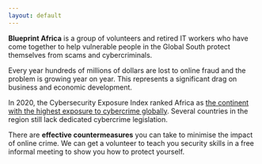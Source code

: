 ```yaml
---
layout: default
---
```


**Blueprint Africa** is a group of volunteers and retired IT workers who have come together to help vulnerable people in the Global South protect themselves from scams and cybercriminals.

Every year hundreds of millions of dollars are lost to online fraud and the problem is growing year on year. This represents a significant drag on business and economic development. 

In 2020, the Cybersecurity Exposure Index ranked Africa as [the continent with the highest exposure to cybercrime globally](https://passwordmanagers.co/cybersecurity-exposure-index/#global). Several countries in the region still lack dedicated cybercrime legislation. 

There are **effective countermeasures** you can take to minimise the impact of online crime. We can get a volunteer to teach you security skills in a free informal meeting to show you how to protect yourself.

<!--- Comments are Fun [logo](https://blueprintafrica.github.io/assets/blueprint.png) --->
